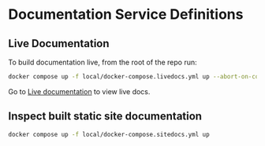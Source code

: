 # Documentation Service Definitions

<!-- cspell: words livedocs sitedocs -->

## Live Documentation

To build documentation live, from the root of the repo run:

```sh
docker compose up -f local/docker-compose.livedocs.yml up --abort-on-container-exit
```

Go to [Live documentation](http://localhost:10080) to view live docs.

## Inspect built static site documentation

```sh
docker compose up -f local/docker-compose.sitedocs.yml up
```
